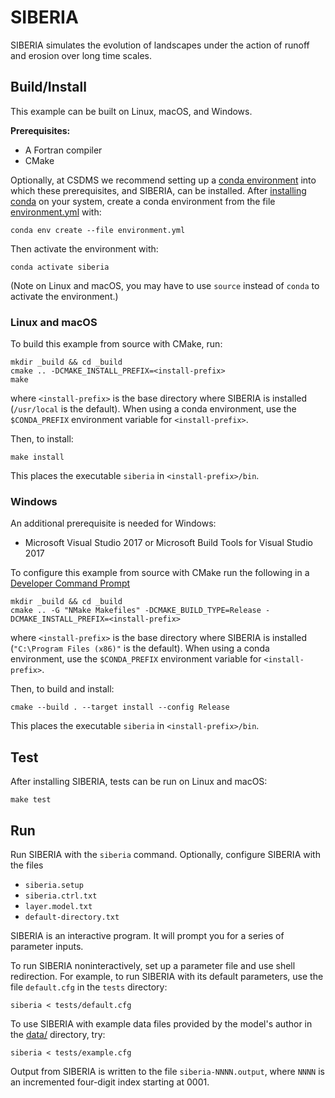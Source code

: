 # SIBERIA

SIBERIA simulates the evolution of landscapes under the action of runoff and erosion over long time scales.

## Build/Install

This example can be built on Linux, macOS, and Windows.

**Prerequisites:**

* A Fortran compiler
* CMake

Optionally,
at CSDMS we recommend setting up a [conda environment](https://conda.io/projects/conda/en/latest/user-guide/tasks/manage-environments.html)
into which these prerequisites, and SIBERIA, can be installed.
After [installing conda](https://conda.io/projects/conda/en/latest/index.html) on your system,
create a conda environment from the file [environment.yml](./environment.yml) with:
```
conda env create --file environment.yml
```
Then activate the environment with:
```
conda activate siberia
```
(Note on Linux and macOS, you may have to use `source` instead of `conda` to activate the environment.)

### Linux and macOS

To build this example from source with CMake, run:
```
mkdir _build && cd _build
cmake .. -DCMAKE_INSTALL_PREFIX=<install-prefix>
make
```
where `<install-prefix>` is the base directory
where SIBERIA is installed (`/usr/local` is the default).
When using a conda environment,
use the `$CONDA_PREFIX` environment variable for `<install-prefix>`.

Then, to install:
```
make install
```
This places the executable `siberia` in `<install-prefix>/bin`.

### Windows

An additional prerequisite is needed for Windows:

* Microsoft Visual Studio 2017 or Microsoft Build Tools for Visual Studio 2017

To configure this example from source with CMake
run the following in a [Developer Command Prompt](https://docs.microsoft.com/en-us/dotnet/framework/tools/developer-command-prompt-for-vs)
```
mkdir _build && cd _build
cmake .. -G "NMake Makefiles" -DCMAKE_BUILD_TYPE=Release -DCMAKE_INSTALL_PREFIX=<install-prefix>
```
where `<install-prefix>` is the base directory
where SIBERIA is installed (`"C:\Program Files (x86)"` is the default).
When using a conda environment,
use the `$CONDA_PREFIX` environment variable for `<install-prefix>`.


Then, to build and install:
```
cmake --build . --target install --config Release
```
This places the executable `siberia` in `<install-prefix>/bin`.

## Test

After installing SIBERIA,
tests can be run on Linux and macOS:
```
make test
```

## Run

Run SIBERIA with the `siberia` command.
Optionally, configure SIBERIA with the files

* `siberia.setup`
* `siberia.ctrl.txt`
* `layer.model.txt`
* `default-directory.txt`

SIBERIA is an interactive program.
It will prompt you for a series of parameter inputs.

To run SIBERIA noninteractively,
set up a parameter file and use shell redirection.
For example,
to run SIBERIA with its default parameters,
use the file `default.cfg` in the `tests` directory:
```
siberia < tests/default.cfg
```
To use SIBERIA with example data files
provided by the model's author
in the [data/](./data/) directory, try:
```
siberia < tests/example.cfg
```

Output from SIBERIA is written to the file `siberia-NNNN.output`,
where `NNNN` is an incremented four-digit index starting at 0001.
